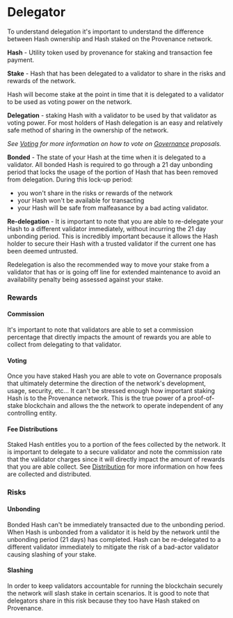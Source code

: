 # Delegator

To understand delegation it's important to understand the difference between Hash ownership and Hash staked on the Provenance network.

**Hash** - Utility token used by provenance for staking and transaction fee payment. 

**Stake** - Hash that has been delegated to a validator to share in the risks and rewards of the network. 

Hash will become stake at the point in time that it is delegated to a validator to be used as voting power on the network. 

**Delegation** - staking Hash with a validator to be used by that validator as voting power. For most holders of Hash delegation is an easy and relatively safe method of sharing in the ownership of the network.

_See_ [_Voting_](../governance/voting.md) _for more information on how to vote on_ [_Governance_](../governance/) _proposals._

**Bonded** - The state of your Hash at the time when it is delegated to a validator. All bonded Hash is required to go through a 21 day unbonding period that locks the usage of the portion of Hash that has been removed from delegation. During this lock-up period:

* you won't share in the risks or rewards of the network
* your Hash won't be available for transacting
* your Hash will be safe from malfeasance by a bad acting validator.

**Re-delegation** - It is important to note that you are able to re-delegate your Hash to a different validator immediately, without incurring the 21 day unbonding period. This is incredibly important because it allows the Hash holder to secure their Hash with a trusted validator if the current one has been deemed untrusted.

Redelegation is also the recommended way to move your stake from a validator that has or is going off line for extended maintenance to avoid an availability penalty being assessed against your stake.

### Rewards

#### Commission

It's important to note that validators are able to set a commission percentage that directly impacts the amount of rewards you are able to collect from delegating to that validator. 

#### Voting

Once you have staked Hash you are able to vote on Governance proposals that ultimately determine the direction of the network's development, usage, security, etc... It can't be stressed enough how important staking Hash is to the Provenance network. This is the true power of a proof-of-stake blockchain and allows the the network to operate independent of any controlling entity.

#### Fee Distributions

Staked Hash entitles you to a portion of the fees collected by the network. It is important to delegate to a secure validator and note the commission rate that the validator charges since it will directly impact the amount of rewards that you are able collect. See [Distribution](../financial-services-blockchain/distribution.md) for more information on how fees are collected and distributed.

### Risks

#### Unbonding

Bonded Hash can't be immediately transacted due to the unbonding period. When Hash is unbonded from a validator it is held by the network until the unbonding period \(21 days\) has completed. Hash can be re-delegated to a different validator immediately to mitigate the risk of a bad-actor validator causing slashing of your stake.

#### Slashing

In order to keep validators accountable for running the blockchain securely the network will slash stake in certain scenarios. It is good to note that delegators share in this risk because they too have Hash staked on Provenance. 

